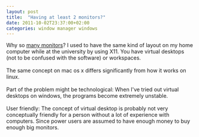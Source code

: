 ```yaml
---
layout: post
title:  "Having at least 2 monitors?"
date: 2011-10-02T23:37:00+02:00
categories: window manager windows
---
```


Why so <a href="http://www.hanselman.com/blog/TheSweetSpotOfMultipleMonitorProductivityThatMagicalThirdMonitor.aspx">many monitors</a>? I used to have the same kind of layout on my home computer while at the university by using X11. You have virtual desktops (not to be confused with the software) or workspaces.<br><br>
The same concept on mac os x differs significantly from how it works on linux.<br><br>
Part of the problem might be technological: When I've tried out virtual desktops on windows, the programs become extremely unstable.<br><br>
User friendly: The concept of virtual desktop is probably not very conceptually friendly for a person without a lot of experience with computers. Since power users are assumed to have enough money to buy enough big monitors.
<div style="clear: both;"></div>